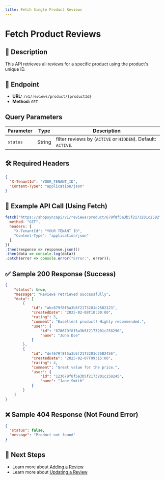 ```yaml
---
title: Fetch Single Product Reviews
---
```


# Fetch Product Reviews

## 📌 Description
This API retrieves all reviews for a specific product using the product's unique ID.

## 🔗 Endpoint
- **URL:** `/v1/reviews/product/{productId}`
- **Method:** `GET`

## Query Parameters

| Parameter            | Type   | Description |
|----------------------|--------|-------------|
| `status` | String | filter reviews by (`ACTIVE` or `HIDDEN`). Default: `ACTIVE`. |

## 🛠️ Required Headers
```json
{
  "X-TenantId": "YOUR_TENANT_ID",
  "Content-Type": "application/json"
}
```

## 📡 Example API Call (Using Fetch)
```javascript
fetch("https://shopsyncapi/v1/reviews/product/679f8f5a3b5f2173201c2582", {
  method: "GET",
  headers: {
    "X-TenantId": "YOUR_TENANT_ID",
    "Content-Type": "application/json"
  }
})
.then(response => response.json())
.then(data => console.log(data))
.catch(error => console.error("Error:", error));
```

## ✅ Sample 200 Response (Success)
```json
{
    "status": true,
    "message": "Reviews retrieved successfully",
    "data": [
        {
            "id": "abc679f8f5a3b5f2173201c2582123",
            "createdDate": "2025-02-08T10:30:00",
            "rating": 5,
            "comment": "Excellent product! Highly recommended.",
            "user": {
                "id": "678679f8f5a3b5f2173201c258290",
                "name": "John Doe"
            }
        },
        {
            "id": "def679f8f5a3b5f2173201c2582456",
            "createdDate": "2025-02-07T09:15:00",
            "rating": 4,
            "comment": "Great value for the price.",
            "user": {
                "id": "123679f8f5a3b5f2173201c258245",
                "name": "Jane Smith"
            }
        }
    ]
}
```

## ❌ Sample 404 Response (Not Found Error)
```json
{
  "status": false,
  "message": "Product not found"
}
```

## 🔗 Next Steps
- Learn more about [Adding a Review](./add-review.md)
- Learn more about [Updating a Review](./hide-review.md)